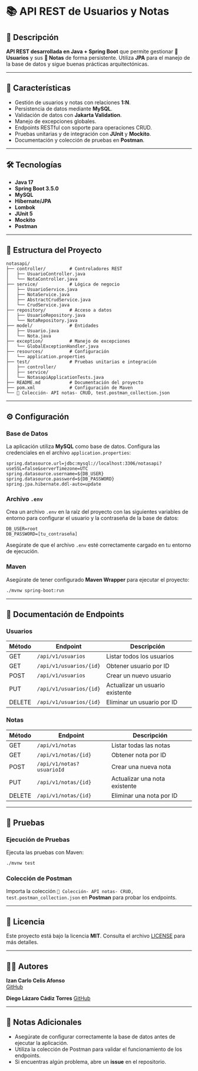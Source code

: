 # 📚 API REST de Usuarios y Notas

## 📜 **Descripción**

**API REST desarrollada en Java + Spring Boot** que permite gestionar **👤 Usuarios** y sus **📄 Notas** de forma persistente. Utiliza **JPA** para el manejo de la base de datos y sigue buenas prácticas arquitectónicas.

---

## 🚀 **Características**

- Gestión de usuarios y notas con relaciones **1:N**.
- Persistencia de datos mediante **MySQL**.
- Validación de datos con **Jakarta Validation**.
- Manejo de excepciones globales.
- Endpoints RESTful con soporte para operaciones CRUD.
- Pruebas unitarias y de integración con **JUnit** y **Mockito**.
- Documentación y colección de pruebas en **Postman**.

---

## 🛠️ **Tecnologías**

- **Java 17**
- **Spring Boot 3.5.0**
- **MySQL**
- **Hibernate/JPA**
- **Lombok**
- **JUnit 5**
- **Mockito**
- **Postman**

---

## 📂 **Estructura del Proyecto**

```plaintext
notasapi/
├── controller/         # Controladores REST
│   ├── UsuarioController.java
│   └── NotaController.java
├── service/            # Lógica de negocio
│   ├── UsuarioService.java
│   ├── NotaService.java
│   ├── AbstractCrudService.java
│   └── CrudService.java
├── repository/         # Acceso a datos
│   ├── UsuarioRepository.java
│   └── NotaRepository.java
├── model/              # Entidades
│   ├── Usuario.java
│   └── Nota.java
├── exception/          # Manejo de excepciones
│   └── GlobalExceptionHandler.java
├── resources/          # Configuración
│   └── application.properties
├── test/               # Pruebas unitarias e integración
│   ├── controller/
│   ├── service/
│   └── NotasapiApplicationTests.java
├── README.md           # Documentación del proyecto
├── pom.xml             # Configuración de Maven
└── 📂 Colección- API notas- CRUD, test.postman_collection.json
```

---

## ⚙️ **Configuración**

### Base de Datos
La aplicación utiliza **MySQL** como base de datos. Configura las credenciales en el archivo `application.properties`:

```properties
spring.datasource.url=jdbc:mysql://localhost:3306/notasapi?useSSL=false&serverTimezone=UTC
spring.datasource.username=${DB_USER}
spring.datasource.password=${DB_PASSWORD}
spring.jpa.hibernate.ddl-auto=update
```

### Archivo `.env`
Crea un archivo `.env` en la raíz del proyecto con las siguientes variables de entorno para configurar el usuario y la contraseña de la base de datos:

```env
DB_USER=root
DB_PASSWORD=[tu_contraseña]
```

Asegúrate de que el archivo `.env` esté correctamente cargado en tu entorno de ejecución.

### Maven
Asegúrate de tener configurado **Maven Wrapper** para ejecutar el proyecto:

```bash
./mvnw spring-boot:run
```

---

## 📖 **Documentación de Endpoints**

### Usuarios
| Método | Endpoint                  | Descripción                     |
|--------|---------------------------|---------------------------------|
| GET    | `/api/v1/usuarios`        | Listar todos los usuarios       |
| GET    | `/api/v1/usuarios/{id}`   | Obtener usuario por ID          |
| POST   | `/api/v1/usuarios`        | Crear un nuevo usuario          |
| PUT    | `/api/v1/usuarios/{id}`   | Actualizar un usuario existente |
| DELETE | `/api/v1/usuarios/{id}`   | Eliminar un usuario por ID      |

### Notas
| Método | Endpoint                  | Descripción                     |
|--------|---------------------------|---------------------------------|
| GET    | `/api/v1/notas`           | Listar todas las notas          |
| GET    | `/api/v1/notas/{id}`      | Obtener nota por ID             |
| POST   | `/api/v1/notas?usuarioId` | Crear una nueva nota            |
| PUT    | `/api/v1/notas/{id}`      | Actualizar una nota existente   |
| DELETE | `/api/v1/notas/{id}`      | Eliminar una nota por ID        |

---

## 🧪 **Pruebas**

### Ejecución de Pruebas
Ejecuta las pruebas con Maven:

```bash
./mvnw test
```

### Colección de Postman
Importa la colección `📂 Colección- API notas- CRUD, test.postman_collection.json` en **Postman** para probar los endpoints.

---

## 📄 **Licencia**

Este proyecto está bajo la licencia **MIT**. Consulta el archivo [LICENSE](LICENSE) para más detalles.

---

## 👨‍💻 **Autores**

**Izan Carlo Celis Afonso**  
[GitHub](https://github.com/izancarlo)

**Diego Lázaro Cádiz Torres**
[GitHub](https://github.com/Diego12132025)

---

## 📝 **Notas Adicionales**

- Asegúrate de configurar correctamente la base de datos antes de ejecutar la aplicación.
- Utiliza la colección de Postman para validar el funcionamiento de los endpoints.
- Si encuentras algún problema, abre un **issue** en el repositorio.
